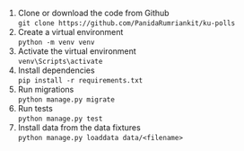 1. Clone or download the code from Github <br>
    `git clone https://github.com/PanidaRumriankit/ku-polls`
2. Create a virtual environment <br>
    `python -m venv venv`
3. Activate the virtual environment <br>
    `venv\Scripts\activate`
4. Install dependencies <br>
    `pip install -r requirements.txt`
5. Run migrations <br>
    `python manage.py migrate`
6. Run tests <br>
    `python manage.py test`
7. Install data from the data fixtures <br>
    `python manage.py loaddata data/<filename>`
    
